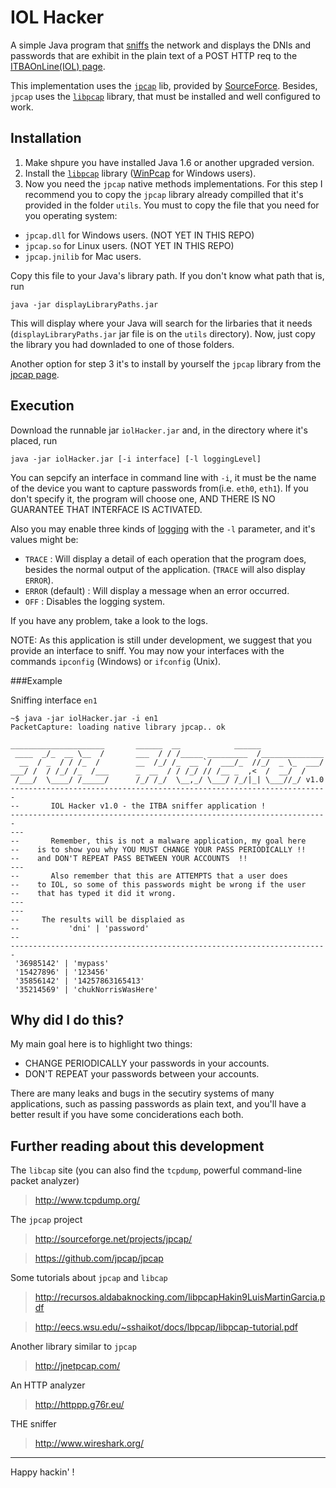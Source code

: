 IOL Hacker
==========

A simple Java program that [sniffs](http://en.wikipedia.org/wiki/Packet_analyzer) the network and displays the DNIs and passwords that are exhibit in the plain text of a POST HTTP req to the [ITBAOnLine(IOL) page](http://itba.edu.ar/es/iol).

This implementation uses the [<code>jpcap</code>](http://sourceforge.net/projects/jpcap/) lib, provided by [SourceForce](http://sourceforge.net/). 
Besides, <code>jpcap</code> uses the [<code>libpcap</code>](http://www.tcpdump.org/) library, that must be installed and well configured to work.

Installation
------------

1. Make shpure you have installed Java 1.6 or another upgraded version.
2. Install the [<code>libpcap</code>](http://www.tcpdump.org/) library ([WinPcap](http://www.winpcap.org/) for Windows users).
3. Now you need the <code>jpcap</code> native methods implementations. For this step I recommend you to copy the <code>jpcap</code> library already compilled that it's provided in the folder <code>utils</code>.
You must to copy the file that you need for you operating system:

* <code>jpcap.dll</code> for Windows users. (NOT YET IN THIS REPO)
* <code>jpcap.so</code> for Linux users. (NOT YET IN THIS REPO)
* <code>jpcap.jnilib</code> for Mac users.

Copy this file to your Java's library path. If you don't know what path that is, run
    
    java -jar displayLibraryPaths.jar

This will display where your Java will search for the lirbaries that it needs (<code>displayLibraryPaths.jar</code> jar file is on the <code>utils</code> directory).
Now, just copy the library you had downladed to one of those folders.

Another option for step 3 it's to install by yourself the <code>jpcap</code> library from the [jpcap page](http://sourceforge.net/projects/jpcap/).

Execution
---------

Download the runnable jar <code>iolHacker.jar</code> and, in the directory where it's placed, run

    java -jar iolHacker.jar [-i interface] [-l loggingLevel]

You can sepcify an interface in command line with <code>-i</code>, it must be the name of the device you want to capture passwords from(i.e. <code>eth0</code>, <code>eth1</code>).
If you don't specify it, the program will choose one, AND THERE IS NO GUARANTEE THAT INTERFACE IS ACTIVATED.

Also you may enable three kinds of [logging](http://en.wikipedia.org/wiki/Computer_data_logging) with the <code>-l</code> parameter, and it's values might be:

* <code>TRACE</code> : Will display a detail of each operation that the program does, besides the normal output of the application. (<code>TRACE</code> will also display <code>ERROR</code>).
* <code>ERROR</code> (default) : Will display a message when an error occurred.
* <code>OFF</code> : Disables the logging system.

If you have any problem, take a look to the logs.

NOTE: As this application is still under development, we suggest that you provide an interface to sniff. You may now your interfaces with the commands <code>ipconfig</code> (Windows) or <code>ifconfig</code> (Unix).

###Example

Sniffing interface <code>en1</code>

    ~$ java -jar iolHacker.jar -i en1
    PacketCapture: loading native library jpcap.. ok
    
    _____________________       ______  __            ______              
     ____  _/_  __ \__  /       ___  / / /_____ _________  /______________
      __  / _  / / /_  /        __  /_/ /_  __ `/  ___/_  //_/  _ \_  ___/
    ___/ /  / /_/ /_  /___      _  __  / / /_/ // /__ _  ,<  /  __/  /    
     /___/  \____/ /_____/      /_/ /_/  \__,_/ \___/ /_/|_| \___//_/ v1.0
    -----------------------------------------------------------------------
    --       IOL Hacker v1.0 - the ITBA sniffer application !
    -----------------------------------------------------------------------
    ---
    --       Remember, this is not a malware application, my goal here
    --    is to show you why YOU MUST CHANGE YOUR PASS PERIODICALLY !!
    --    and DON'T REPEAT PASS BETWEEN YOUR ACCOUNTS  !!
    ---
    --       Also remember that this are ATTEMPTS that a user does 
    --    to IOL, so some of this passwords might be wrong if the user 
    --    that has typed it did it wrong.
    ---
    ---
    --     The results will be displaied as 
    --			 'dni' | 'password' 
    --
    -----------------------------------------------------------------------
     '36985142' | 'mypass'
     '15427896' | '123456'
     '35856142' | '14257863165413'
     '35214569' | 'chukNorrisWasHere'
    

    
Why did I do this?
------------------

My main goal here is to highlight two things:

* CHANGE PERIODICALLY your passwords in your accounts.
* DON'T REPEAT your passwords between your accounts.
 
There are many leaks and bugs in the secutiry systems of many applications, such as passing passwords as plain text, and you'll have a better result if you have some conciderations each both.

Further reading about this development
-----------------------------------------

The <code>libcap</code> site (you can also find the <code>tcpdump</code>, powerful command-line packet analyzer)
>http://www.tcpdump.org/

The <code>jpcap</code> project
>http://sourceforge.net/projects/jpcap/

>https://github.com/jpcap/jpcap

Some tutorials about <code>jpcap</code> and <code>libcap</code>
>http://recursos.aldabaknocking.com/libpcapHakin9LuisMartinGarcia.pdf

>http://eecs.wsu.edu/~sshaikot/docs/lbpcap/libpcap-tutorial.pdf

Another library similar to <code>jpcap</code>
>http://jnetpcap.com/

An HTTP analyzer
>http://httppp.g76r.eu/

THE sniffer
>http://www.wireshark.org/


------------------------------------------------------------------------------------------
Happy hackin' !



